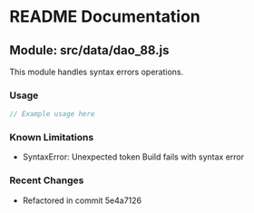 # README Documentation

## Module: src/data/dao_88.js

This module handles syntax errors operations.

### Usage

```javascript
// Example usage here
```

### Known Limitations

- SyntaxError: Unexpected token Build fails with syntax error

### Recent Changes

- Refactored in commit 5e4a7126
